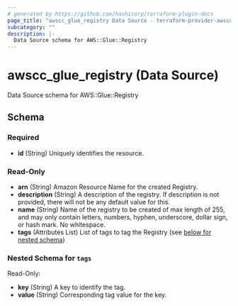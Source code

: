 ```yaml
---
# generated by https://github.com/hashicorp/terraform-plugin-docs
page_title: "awscc_glue_registry Data Source - terraform-provider-awscc"
subcategory: ""
description: |-
  Data Source schema for AWS::Glue::Registry
---
```


# awscc_glue_registry (Data Source)

Data Source schema for AWS::Glue::Registry



<!-- schema generated by tfplugindocs -->
## Schema

### Required

- **id** (String) Uniquely identifies the resource.

### Read-Only

- **arn** (String) Amazon Resource Name for the created Registry.
- **description** (String) A description of the registry. If description is not provided, there will not be any default value for this.
- **name** (String) Name of the registry to be created of max length of 255, and may only contain letters, numbers, hyphen, underscore, dollar sign, or hash mark.  No whitespace.
- **tags** (Attributes List) List of tags to tag the Registry (see [below for nested schema](#nestedatt--tags))

<a id="nestedatt--tags"></a>
### Nested Schema for `tags`

Read-Only:

- **key** (String) A key to identify the tag.
- **value** (String) Corresponding tag value for the key.


